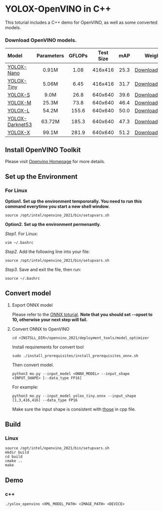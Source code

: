 # YOLOX-OpenVINO in C++

This toturial includes a C++ demo for OpenVINO, as well as some converted models.

### Download OpenVINO models.

| Model | Parameters | GFLOPs | Test Size | mAP | Weights |
|:------| :----: | :----: | :---: | :---: | :---: |
|  [YOLOX-Nano](../../../exps/nano.py) |  0.91M  | 1.08 | 416x416 | 25.3 | [Download](https://megvii-my.sharepoint.cn/:u:/g/personal/gezheng_megvii_com/EeWY57o5wQZFtXYd1KJw6Z8B4vxZru649XxQHYIFgio3Qw?e=ZS81ce)/[github](https://github.com/Megvii-BaseDetection/storage/releases/download/0.0.1/yolox_nano_openvino.tar.gz) |
|  [YOLOX-Tiny](../../../exps/yolox_tiny.py) | 5.06M     | 6.45 | 416x416 |31.7 | [Download](https://megvii-my.sharepoint.cn/:u:/g/personal/gezheng_megvii_com/ETfvOoCXdVZNinoSpKA_sEYBIQVqfjjF5_M6VvHRnLVcsA?e=STL1pi)/[github](https://github.com/Megvii-BaseDetection/storage/releases/download/0.0.1/yolox_tiny_openvino.tar.gz) |
|  [YOLOX-S](../../../exps/yolox_s.py) | 9.0M | 26.8 | 640x640 |39.6 | [Download](https://megvii-my.sharepoint.cn/:u:/g/personal/gezheng_megvii_com/EXUjf3PQnbBLrxNrXPueqaIBzVZOrYQOnJpLK1Fytj5ssA?e=GK0LOM)/[github](https://github.com/Megvii-BaseDetection/storage/releases/download/0.0.1/yolox_s_openvino.tar.gz) |
|  [YOLOX-M](../../../exps/yolox_m.py) | 25.3M | 73.8 | 640x640 |46.4 | [Download](https://megvii-my.sharepoint.cn/:u:/g/personal/gezheng_megvii_com/EcoT1BPpeRpLvE_4c441zn8BVNCQ2naxDH3rho7WqdlgLQ?e=95VaM9)/[github](https://github.com/Megvii-BaseDetection/storage/releases/download/0.0.1/yolox_m_openvino.tar.gz) |
|  [YOLOX-L](../../../exps/yolox_l.py) | 54.2M | 155.6 | 640x640 |50.0 | [Download](https://megvii-my.sharepoint.cn/:u:/g/personal/gezheng_megvii_com/EZvmn-YLRuVPh0GAP_w3xHMB2VGvrKqQXyK_Cv5yi_DXUg?e=YRh6Eq)/[github](https://github.com/Megvii-BaseDetection/storage/releases/download/0.0.1/yolox_l_openvino.tar.gz) |
|  [YOLOX-Darknet53](../../../exps/yolov3.py) | 63.72M | 185.3 | 640x640 |47.3 | [Download](https://megvii-my.sharepoint.cn/:u:/g/personal/gezheng_megvii_com/EQP8LSroikFHuwX0jFRetmcBOCDWSFmylHxolV7ezUPXGw?e=bEw5iq)/[github](https://github.com/Megvii-BaseDetection/storage/releases/download/0.0.1/yolox_darknet53_openvino.tar.gz) |
|  [YOLOX-X](../../../exps/yolox_x.py) | 99.1M | 281.9 | 640x640 |51.2 | [Download](https://megvii-my.sharepoint.cn/:u:/g/personal/gezheng_megvii_com/EZFPnLqiD-xIlt7rcZYDjQgB4YXE9wnq1qaSXQwJrsKbdg?e=83nwEz)/[github](https://github.com/Megvii-BaseDetection/storage/releases/download/0.0.1/yolox_x_openvino.tar.gz) |

## Install OpenVINO Toolkit

Please visit [Openvino Homepage](https://docs.openvinotoolkit.org/latest/get_started_guides.html) for more details.

## Set up the Environment

### For Linux

**Option1. Set up the environment tempororally. You need to run this command everytime you start a new shell window.**

```shell
source /opt/intel/openvino_2021/bin/setupvars.sh
```

**Option2. Set up the environment permenantly.**

*Step1.* For Linux:
```shell
vim ~/.bashrc 
```

*Step2.* Add the following line into your file:

```shell
source /opt/intel/openvino_2021/bin/setupvars.sh
```

*Step3.* Save and exit the file, then run:

```shell
source ~/.bashrc
```


## Convert model

1. Export ONNX model
   
   Please refer to the [ONNX toturial](../../ONNXRuntime). **Note that you should set --opset to 10, otherwise your next step will fail.**

2. Convert ONNX to OpenVINO 

   ``` shell
   cd <INSTSLL_DIR>/openvino_2021/deployment_tools/model_optimizer
   ```

   Install requirements for convert tool

   ```shell
   sudo ./install_prerequisites/install_prerequisites_onnx.sh
   ```

   Then convert model.
   ```shell
   python3 mo.py --input_model <ONNX_MODEL> --input_shape <INPUT_SHAPE> [--data_type FP16]
   ```
   For example:
   ```shell
   python3 mo.py --input_model yolox_tiny.onnx --input_shape [1,3,416,416] --data_type FP16
   ```  

   Make sure the input shape is consistent with [those](https://github.com/ruinmessi/YOLOX/blob/main/demo/OpenVINO/cpp/yolox_openvino.cpp#L24-L25) in cpp file. 

## Build 

### Linux
```shell
source /opt/intel/openvino_2021/bin/setupvars.sh
mkdir build
cd build
cmake ..
make
```

## Demo

### c++

```shell
./yolox_openvino <XML_MODEL_PATH> <IMAGE_PATH> <DEVICE>
```
